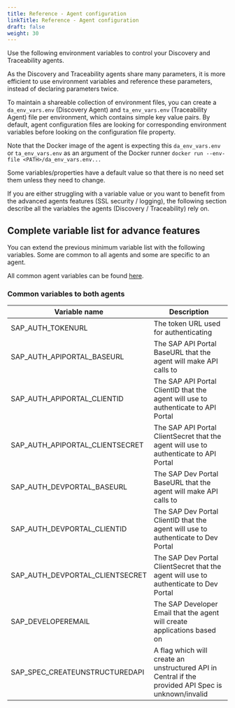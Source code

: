 ```yaml
---
title: Reference - Agent configuration
linkTitle: Reference - Agent configuration
draft: false
weight: 30
---
```

Use the following environment variables to control your Discovery and Traceability agents.

As the Discovery and Traceability agents share many parameters, it is more efficient to use environment variables and reference these parameters, instead of declaring parameters twice.

To maintain a shareable collection of environment files, you can create a `da_env_vars.env` (Discovery Agent) and `ta_env_vars.env` (Traceability Agent) file per environment, which contains simple key value pairs.  By default, agent configuration files are looking for corresponding environment variables before looking on the configuration file property.
  
Note that the Docker image of the agent is expecting this `da_env_vars.env` or `ta_env_vars.env` as an argument of the Docker runner `docker run --env-file <PATH>/da_env_vars.env...`

Some variables/properties have a default value so that there is no need set them unless they need to change.

If you are either struggling with a variable value or you want to benefit from the advanced agents features (SSL security / logging), the following section describe all the variables the agents (Discovery / Traceability) rely on.

## Complete variable list for advance features

You can extend the previous minimum variable list with the following variables. Some are common to all agents and some are specific to an agent.

All common agent variables can be found [here](/docs/connect_manage_environ/connected_agent_common_reference/agent-variables#agent-variables).

### Common variables to both agents

| Variable name                        | Description                                                                                                                                                               |
| ------------------------------------ | ------------------------------------------------------------------------------------------------------------------------------------------------------------------------- |
| SAP_AUTH_TOKENURL                    | The token URL used for authenticating  |
| SAP_AUTH_APIPORTAL_BASEURL           | The SAP API Portal BaseURL that the agent will make API calls to    |
| SAP_AUTH_APIPORTAL_CLIENTID          | The SAP API Portal ClientID that the agent will use to authenticate to API Portal |
| SAP_AUTH_APIPORTAL_CLIENTSECRET      | The SAP API Portal ClientSecret that the agent will use to authenticate to API Portal |
| SAP_AUTH_DEVPORTAL_BASEURL           | The SAP Dev Portal BaseURL that the agent will make API calls to    |
| SAP_AUTH_DEVPORTAL_CLIENTID          | The SAP Dev Portal ClientID that the agent will use to authenticate to Dev Portal |
| SAP_AUTH_DEVPORTAL_CLIENTSECRET      | The SAP Dev Portal ClientSecret that the agent will use to authenticate to Dev Portal |
| SAP_DEVELOPEREMAIL                   | The SAP Developer Email that the agent will create applications based on |
| SAP_SPEC_CREATEUNSTRUCTUREDAPI       | A flag which will create an unstructured API in Central if the provided API Spec is unknown/invalid |